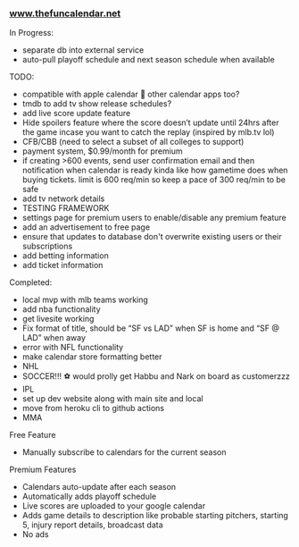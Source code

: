 ### www.thefuncalendar.net

In Progress:
- separate db into external service
- auto-pull playoff schedule and next season schedule when available

TODO:
- compatible with apple calendar 👀 other calendar apps too?
- tmdb to add tv show release schedules?
- add live score update feature
- Hide spoilers feature where the score doesn’t update until 24hrs after the game incase you want to catch the replay (inspired by mlb.tv lol)
- CFB/CBB (need to select a subset of all colleges to support)
- payment system, $0.99/month for premium
- if creating >600 events, send user confirmation email and then notification when calendar is ready kinda like how gametime does when buying tickets. limit is 600 req/min so keep a pace of 300 req/min to be safe
- add tv network details 
- TESTING FRAMEWORK
- settings page for premium users to enable/disable any premium feature
- add an advertisement to free page
- ensure that updates to database don't overwrite existing users or their subscriptions
- add betting information
- add ticket information


Completed:
- local mvp with mlb teams working
- add nba functionality
- get livesite working
- Fix format of title, should be “SF vs LAD” when SF is home and “SF @ LAD” when away
- error with NFL functionality
- make calendar store formatting better
- NHL
- SOCCER!!! ⚽️ would prolly get Habbu and Nark on board as customerzzz
- IPL
- set up dev website along with main site and local
- move from heroku cli to github actions
- MMA


Free Feature
- Manually subscribe to calendars for the current season


Premium Features
- Calendars auto-update after each season
- Automatically adds playoff schedule
- Live scores are uploaded to your google calendar
- Adds game details to description like probable starting pitchers, starting 5, injury report details, broadcast data
- No ads